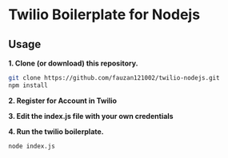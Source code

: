 # Twilio Boilerplate for Nodejs

## Usage

**1. Clone (or download) this repository.**
```bash
git clone https://github.com/fauzan121002/twilio-nodejs.git
npm install
```
**2. Register for Account in Twilio**

**3. Edit the index.js file with your own credentials**

**4. Run the twilio boilerplate.**
```bash
node index.js
```
